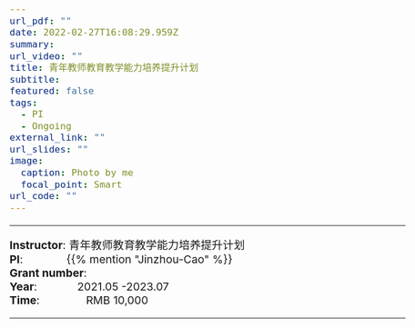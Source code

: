 ```yaml
---
url_pdf: ""
date: 2022-02-27T16:08:29.959Z
summary: 
url_video: ""
title: 青年教师教育教学能力培养提升计划
subtitle: 
featured: false
tags:
  - PI
  - Ongoing
external_link: ""
url_slides: ""
image:
  caption: Photo by me
  focal_point: Smart
url_code: ""
---
```


<style type="text/css">
  /* Whole document: */
  body{
    font-size: 14.5pt;
  }
  /* Headers */
  h1,h2,h3,h4,h5,h6{
    font-size: 20pt;
    }
</style>

-----
**Instructor**: 青年教师教育教学能力培养提升计划                 <br>
**PI**:              {{% mention "Jinzhou-Cao" %}}                 <br>
**Grant number**:              <br>
**Year**:             2021.05 -2023.07  <br>
**Time**:               RMB 10,000                        

-----
